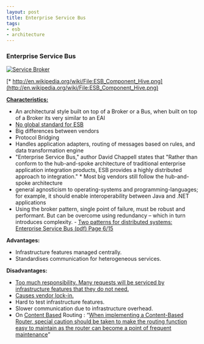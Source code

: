 ```yaml
---
layout: post
title: Enterprise Service Bus
tags:
- esb
- architecture
---
```


### Enterprise Service Bus ###

[![Service Broker](http://yogiramchandani.com/static/images/2013-01-11-enterprise_service_bus/esb.jpg)](http://yogiramchandani.com/static/images/2013-01-11-enterprise_service_bus/esb.jpg)

[\* http://en.wikipedia.org/wiki/File:ESB_Component_Hive.png](http://en.wikipedia.org/wiki/File:ESB_Component_Hive.png)

[**Characteristics:**](http://www.consultoriajava.com/articulos/esb_arquitecture_software_product.shtml)

*	An architectural style built on top of a Broker or a Bus, when built on top of a Broker its very similar to an EAI
*	[No global standard for ESB](http://davidchappellopinari.blogspot.co.uk/2005_12_01_archive.html)
*	Big differences between vendors
*	Protocol Bridging
*	Handles application adapters, routing of messages based on rules, and data transformation engine
*	"Enterprise Service Bus," author David Chappell states that "Rather than conform to the hub-and-spoke architecture of traditional enterprise application integration products, ESB provides a highly distributed approach to integration." * Most big vendors still follow the hub-and-spoke architecture
*	general agnosticism to operating-systems and programming-languages; for example, it should enable interoperability between Java and .NET applications
*	Using the broker pattern, single point of failure, must be robust and performant. But can be overcome using redundancy – which in turn introduces complexity. - [ Two patterns for distributed systems: Enterprise Service Bus (pdf) Page 6/15](http://www.hillside.net/plop/2011/papers/B-31-Fernandez.pdf)

**Advantages:**

*	Infrastructure features managed centrally.
*	Standardises communication for heterogeneous services. 

**Disadvantages:**

*	[Too much responsibility. Many requests will be serviced by infrastructure features that they do not need.](http://www.infoq.com/articles/ESB-alternative)
*	[Causes vendor lock-in.](http://www.infoq.com/articles/ESB-alternative)
*	Hard to test infrastructure features.
*	Slower communication due to infrastructure overhead.
*	On [Content Based](http://www.eaipatterns.com/ContentBasedRouter.html) Routing : “[When implementing a Content-Based Router, special caution should be taken to make the routing function easy to maintain as the router can become a point of frequent maintenance](http://www.udidahan.com/2011/03/20/careful-with-content-based-routing)”

